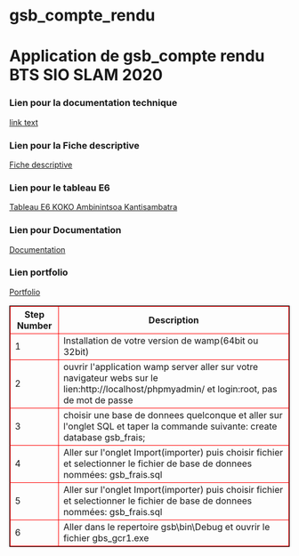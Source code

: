 # gsb_compte_rendu
<h1>Application de gsb_compte rendu BTS SIO SLAM 2020</h1>
<h3>Lien pour la documentation technique</h3>
<a href="url">link text</a>
<h3>Lien pour la Fiche descriptive</h3>
<a href="https://drive.google.com/file/d/1UQy6X6LJFo0sSsJ9rWVoZ9vmCZ4Df-16/view?usp=sharing">Fiche descriptive</a>
<h3>Lien pour le tableau E6</h3>
<a href="https://drive.google.com/file/d/1_sCZe7UPoLzwSDktYMBEpWbyFH2LElnp/view?usp=sharing">Tableau E6 KOKO Ambinintsoa Kantisambatra</a>
<h3>Lien pour Documentation</h3>
<a href="https://drive.google.com/file/d/1a4EwcopkEJ_HDqoFkrBjV5x8Fm7zF78p/view?usp=sharing">Documentation</a>
<h3>Lien portfolio</h3>
<a href="https://portfolio.mirai.ovh/">Portfolio</a>
<table style="border:1px solid black;">
<tr>
   <th style="border:1px solid red;">Step Number</th>
   <th style="border:1px solid red;">Description</th>
</tr>
<tr>
   <td style="border:1px solid red;">1</td>
   <td style="border:1px solid red;">Installation de votre version de wamp(64bit ou 32bit)</td>
</tr>
<tr>
   <td style="border:1px solid red;">2</td>
   <td style="border:1px solid red;">ouvrir l'application wamp server aller sur votre navigateur webs sur le lien:http://localhost/phpmyadmin/ et login:root, pas de mot de passe</td>
</tr>
<tr>
   <td style="border:1px solid red;">3</td>
   <td style="border:1px solid red;">choisir une base de donnees quelconque et aller sur l'onglet SQL et taper la commande suivante: create database gsb_frais; </td>
</tr>
<tr>
   <td style="border:1px solid red;">4</td>
   <td style="border:1px solid red;">Aller sur l'onglet Import(importer) puis choisir fichier et selectionner le fichier de base de donnees nommées: gsb_frais.sql</td>
</tr>
<tr>
   <td style="border:1px solid red;">5</td>
   <td style="border:1px solid red;">Aller sur l'onglet Import(importer) puis choisir fichier et selectionner le fichier de base de donnees nommées: gsb_frais.sql</td>
</tr>
<tr>
   <td style="border:1px solid red;">6</td>
   <td style="border:1px solid red;">Aller dans le repertoire gsb\bin\Debug et ouvrir le fichier gbs_gcr1.exe</td>
</tr>
</table>
